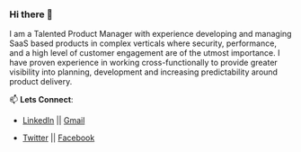### Hi there 👋

I am a Talented Product Manager with experience developing and managing SaaS based products in complex verticals where security, performance, and a high level of customer engagement are of the utmost importance. I have proven experience in working cross-functionally to provide greater visibility into planning, development and increasing predictability around product delivery.


📫 **Lets Connect**:

- [LinkedIn](https://www.linkedin.com/in/charles-mabwa-621322a7/) || [Gmail](https://mail.google.com/mail/u/0/#inbox?compose=new)


- [Twitter](https://twitter.com/mabwacharles)     ||  [Facebook](https://www.facebook.com/allan.a.mabwa)
